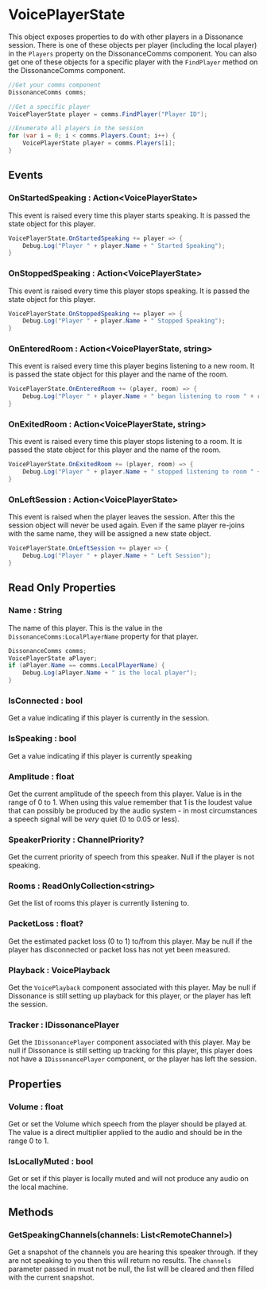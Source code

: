 # VoicePlayerState

This object exposes properties to do with other players in a Dissonance session. There is one of these objects per player (including the local player) in the `Players` property on the DissonanceComms component. You can also get one of these objects for a specific player with the `FindPlayer` method on the DissonanceComms component.

```csharp
//Get your comms component
DissonanceComms comms;

//Get a specific player
VoicePlayerState player = comms.FindPlayer("Player ID");

//Enumerate all players in the session
for (var i = 0; i < comms.Players.Count; i++) {
    VoicePlayerState player = comms.Players[i];
}
```


## Events

### OnStartedSpeaking : Action&lt;VoicePlayerState&gt;

This event is raised every time this player starts speaking. It is passed the state object for this player.

```csharp
VoicePlayerState.OnStartedSpeaking += player => {
    Debug.Log("Player " + player.Name + " Started Speaking");
}
```

### OnStoppedSpeaking : Action&lt;VoicePlayerState&gt;

This event is raised every time this player stops speaking. It is passed the state object for this player.

```csharp
VoicePlayerState.OnStoppedSpeaking += player => {
    Debug.Log("Player " + player.Name + " Stopped Speaking");
}
```

### OnEnteredRoom : Action&lt;VoicePlayerState, string&gt;

This event is raised every time this player begins listening to a new room. It is passed the state object for this player and the name of the room.

```csharp
VoicePlayerState.OnEnteredRoom += (player, room) => {
    Debug.Log("Player " + player.Name + " began listening to room " + room);
}
```

### OnExitedRoom : Action&lt;VoicePlayerState, string&gt;

This event is raised every time this player stops listening to a room. It is passed the state object for this player and the name of the room.

```csharp
VoicePlayerState.OnExitedRoom += (player, room) => {
    Debug.Log("Player " + player.Name + " stopped listening to room " + room);
}
```

### OnLeftSession : Action&lt;VoicePlayerState&gt;

This event is raised when the player leaves the session. After this the session object will never be used again. Even if the same player re-joins with the same name, they will be assigned a new state object.

```csharp
VoicePlayerState.OnLeftSession += player => {
    Debug.Log("Player " + player.Name + " Left Session");
}
```

## Read Only Properties

### Name : String

The name of this player. This is the value in the `DissonanceComms:LocalPlayerName` property for that player.

```csharp
DissonanceComms comms;
VoicePlayerState aPlayer;
if (aPlayer.Name == comms.LocalPlayerName) {
    Debug.Log(aPlayer.Name + " is the local player");
}
```

### IsConnected : bool

Get a value indicating if this player is currently in the session.

### IsSpeaking : bool

Get a value indicating if this player is currently speaking

### Amplitude : float

Get the current amplitude of the speech from this player. Value is in the range of 0 to 1. When using this value remember that 1 is the loudest value that can possibly be produced by the audio system - in most circumstances a speech signal will be *very* quiet (0 to 0.05 or less).

### SpeakerPriority : ChannelPriority?

Get the current priority of speech from this speaker. Null if the player is not speaking.

### Rooms : ReadOnlyCollection&lt;string&gt;

Get the list of rooms this player is currently listening to.

### PacketLoss : float?

Get the estimated packet loss (0 to 1) to/from this player. May be null if the player has disconnected or packet loss has not yet been measured.

### Playback : VoicePlayback

Get the `VoicePlayback` component associated with this player. May be null if Dissonance is still setting up playback for this player, or the player has left the session.

### Tracker : IDissonancePlayer

Get the `IDissonancePlayer` component associated with this player. May be null if Dissonance is still setting up tracking for this player, this player does not have a `IDissonancePlayer` component, or the player has left the session.

## Properties

### Volume : float

Get or set the Volume which speech from the player should be played at. The value is a direct multiplier applied to the audio and should be in the range 0 to 1.

### IsLocallyMuted : bool

Get or set if this player is locally muted and will not produce any audio on the local machine.

## Methods

###  GetSpeakingChannels(channels: List&lt;RemoteChannel&gt;)

Get a snapshot of the channels you are hearing this speaker through. If they are not speaking to you then this will return no results. The `channels` parameter passed in must not be null, the list will be cleared and then filled with the current snapshot.